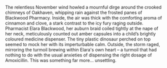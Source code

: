 The relentless November wind howled a mournful dirge around the crooked chimneys of Oakhaven, whipping rain against the frosted panes of Blackwood Pharmacy.  Inside, the air was thick with the comforting aroma of cinnamon and clove, a stark contrast to the icy fury raging outside.  Pharmacist Elara Blackwood, her auburn braid coiled tightly at the nape of her neck, meticulously counted out amber capsules into a child’s brightly coloured medicine dispenser. The tiny plastic dinosaur perched on top seemed to mock her with its imperturbable calm.  Outside, the storm raged, mirroring the turmoil brewing within Elara's own heart – a turmoil that had nothing to do with the usual anxieties of dispensing the right dosage of Amoxicillin.  This was something far more… unsettling.
